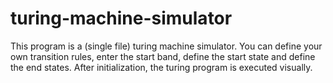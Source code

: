 # turing-machine-simulator
This program is a (single file) turing machine simulator. You can define your own transition rules, enter the start band, define the start state and define the end states. After initialization, the turing program is executed visually.
